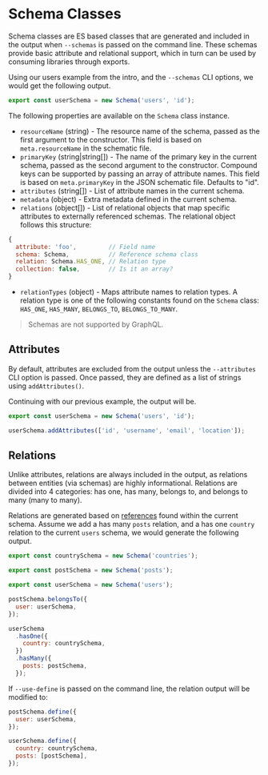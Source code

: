# Schema Classes

Schema classes are ES based classes that are generated and included in the output when `--schemas`
is passed on the command line. These schemas provide basic attribute and relational support, which
in turn can be used by consuming libraries through exports.

Using our users example from the intro, and the `--schemas` CLI options, we would get the following
output.

```javascript
export const userSchema = new Schema('users', 'id');
```

The following properties are available on the `Schema` class instance.

* `resourceName` (string) - The resource name of the schema, passed as the first argument to the
  constructor. This field is based on `meta.resourceName` in the schematic file.
* `primaryKey` (string|string[]) - The name of the primary key in the current schema, passed as the
  second argument to the constructor. Compound keys can be supported by passing an array of
  attribute names. This field is based on `meta.primaryKey` in the JSON schematic file. Defaults to
  "id".
* `attributes` (string[]) - List of attribute names in the current schema.
* `metadata` (object) - Extra metadata defined in the current schema.
* `relations` (object[]) - List of relational objects that map specific attributes to externally
  referenced schemas. The relational object follows this structure:

```javascript
{
  attribute: 'foo',         // Field name
  schema: Schema,           // Reference schema class
  relation: Schema.HAS_ONE, // Relation type
  collection: false,        // Is it an array?
}
```

* `relationTypes` (object) - Maps attribute names to relation types. A relation type is one of the
  following constants found on the `Schema` class: `HAS_ONE`, `HAS_MANY`, `BELONGS_TO`,
  `BELONGS_TO_MANY`.

> Schemas are not supported by GraphQL.

## Attributes

By default, attributes are excluded from the output unless the `--attributes` CLI option is passed.
Once passed, they are defined as a list of strings using `addAttributes()`.

Continuing with our previous example, the output will be.

```javascript
export const userSchema = new Schema('users', 'id');

userSchema.addAttributes(['id', 'username', 'email', 'location']);
```

## Relations

Unlike attributes, relations are always included in the output, as relations between entities (via
schemas) are highly informational. Relations are divided into 4 categories: has one, has many,
belongs to, and belongs to many (many to many).

Relations are generated based on [references](#references) found within the current schema. Assume
we add a has many `posts` relation, and a has one `country` relation to the current `users` schema,
we would generate the following output.

```javascript
export const countrySchema = new Schema('countries');

export const postSchema = new Schema('posts');

export const userSchema = new Schema('users');

postSchema.belongsTo({
  user: userSchema,
});

userSchema
  .hasOne({
    country: countrySchema,
  })
  .hasMany({
    posts: postSchema,
  });
```

If `--use-define` is passed on the command line, the relation output will be modified to:

```javascript
postSchema.define({
  user: userSchema,
});

userSchema.define({
  country: countrySchema,
  posts: [postSchema],
});
```
